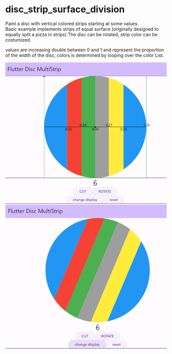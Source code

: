 # disc_strip_surface_division



Paint a disc with vertical colored strips starting at some values.  
Basic example implements strips of equal surface (originally designed to equally split a pizza in strips)
The disc can be rotated, strip color can be costumized. 

values are increasing double between 0 and 1 and represent the proportion of the width of the disc, 
colors is determined by looping over the color List.

![alt text](https://github.com/atcnaked/disc_strip_surface_division/blob/99afd677569cd4b9f78e2a818826d7e49f98cfd7/README01c.png)
![alt text](https://github.com/atcnaked/disc_strip_surface_division/blob/30a7ed2f95bc93f8a94f528d80298fcefa8ca5a4/README02c.png)

